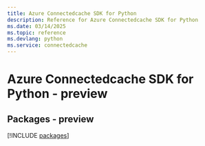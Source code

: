 ```yaml
---
title: Azure Connectedcache SDK for Python
description: Reference for Azure Connectedcache SDK for Python
ms.date: 03/14/2025
ms.topic: reference
ms.devlang: python
ms.service: connectedcache
---
```

# Azure Connectedcache SDK for Python - preview
## Packages - preview
[!INCLUDE [packages](connectedcache-index.md)]